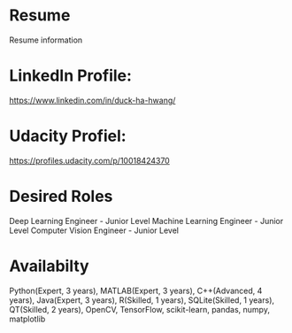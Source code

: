 # Resume
Resume information

# LinkedIn Profile:
https://www.linkedin.com/in/duck-ha-hwang/

# Udacity Profiel:
https://profiles.udacity.com/p/10018424370

# Desired Roles

Deep Learning Engineer - Junior Level
Machine Learning Engineer - Junior Level
Computer Vision Engineer - Junior Level

# Availabilty

Python(Expert, 3 years), MATLAB(Expert, 3 years), C++(Advanced, 4 years), Java(Expert, 3 years), R(Skilled, 1 years), SQLite(Skilled, 1 years), QT(Skilled, 2 years), OpenCV, TensorFlow, scikit-learn, pandas, numpy, matplotlib
